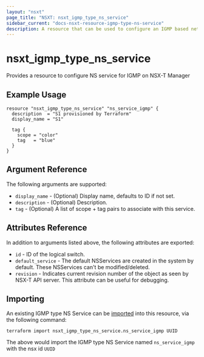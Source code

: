 ```yaml
---
layout: "nsxt"
page_title: "NSXT: nsxt_igmp_type_ns_service"
sidebar_current: "docs-nsxt-resource-igmp-type-ns-service"
description: A resource that can be used to configure an IGMP based networking and security service in NSX.
---
```


# nsxt_igmp_type_ns_service

Provides a resource to configure NS service for IGMP on NSX-T Manager

## Example Usage

```hcl
resource "nsxt_igmp_type_ns_service" "ns_service_igmp" {
  description  = "S1 provisioned by Terraform"
  display_name = "S1"

  tag {
    scope = "color"
    tag   = "blue"
  }
}
```

## Argument Reference

The following arguments are supported:

* `display_name` - (Optional) Display name, defaults to ID if not set.
* `description` - (Optional) Description.
* `tag` - (Optional) A list of scope + tag pairs to associate with this service.

## Attributes Reference

In addition to arguments listed above, the following attributes are exported:

* `id` - ID of the logical switch.
* `default_service` - The default NSServices are created in the system by default. These NSServices can't be modified/deleted.
* `revision` - Indicates current revision number of the object as seen by NSX-T API server. This attribute can be useful for debugging.

## Importing

An existing IGMP type NS Service can be [imported][docs-import] into this resource, via the following command:

[docs-import]: /docs/import/index.html

```
terraform import nsxt_igmp_type_ns_service.ns_service_igmp UUID
```

The above would import the IGMP type NS Service named `ns_service_igmp` with the nsx id `UUID`
